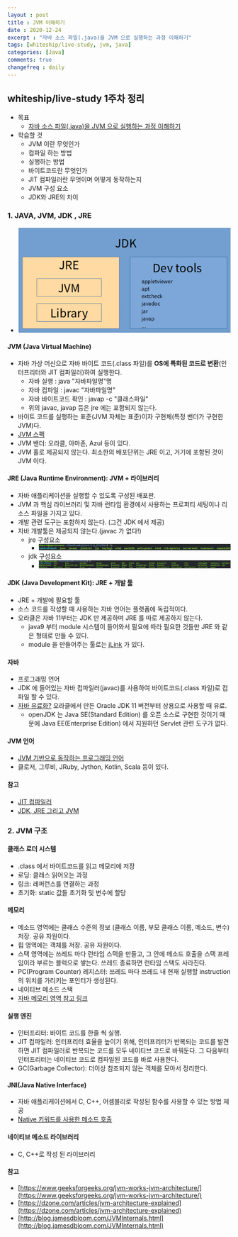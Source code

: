 ```yaml
---
layout : post
title : JVM 이해하기
date : 2020-12-24
excerpt : "자바 소스 파일(.java)을 JVM 으로 실행하는 과정 이해하기"
tags: [whiteship/live-study, jvm, java]
categories: [Java]
comments: true
changefreq : daily
---
```


## whiteship/live-study 1주차 정리
- 목표
    - [자바 소스 파일(.java)을 JVM 으로 실행하는 과정 이해하기](https://github.com/whiteship/live-study/issues/1)
- 학습할 것
    - JVM 이란 무엇인가
    - 컴파일 하는 방법
    - 실행하는 방법
    - 바이트코드란 무엇인가
    - JIT 컴파일러란 무엇이며 어떻게 동작하는지
    - JVM 구성 요소
    - JDK와 JRE의 차이

### 1. JAVA, JVM, JDK , JRE
- <img src="/static/img/java-study-jvm/jdk-structure.png">

#### JVM (Java Virtual Machine)
- 자바 가상 머신으로 자바 바이트 코드(.class 파일)를 **OS에 특화된 코드로 변환**(인터프리터와 JIT 컴파일러)하여 실행한다.
    - 자바 실행 : java "자바파일명"명
    - 자바 컴파일 : javac "자바파일명"
    - 자바 바이트코드 확인 : javap -c "클래스파일"
    - 위의 javac, javap 등은 jre 에는 포함되지 않는다.
- 바이트 코드를 실행하는 표준(JVM 자체는 표준)이자 구현체(특정 밴더가 구현한 JVM)다.
- [JVM 스팩](https://docs.oracle.com/javase/specs/jvms/se11/html/)
- JVM 밴더: 오라클, 아마존, Azul 등이 있다.
- JVM 홀로 제공되지 않는다. 최소한의 배포단위는 JRE 이고, 거기에 포함된 것이 JVM 이다.

#### JRE (Java Runtime Environment): JVM + 라이브러리
- 자바 애플리케이션을 실행할 수 있도록 구성된 배포판.
- JVM 과 핵심 라이브러리 및 자바 런타임 환경에서 사용하는 프로퍼티 세팅이나 리소스 파일을 가지고 있다.
- 개발 관련 도구는 포함하지 않는다. (그건 JDK 에서 제공)
- 자바 개발툴은 제공되지 않는다.(javac 가 없다!)
    - jre 구성요소
        - <img src="/static/img/java-study-jvm/jre.png">
    - jdk 구성요소 
        - <img src="/static/img/java-study-jvm/jdk.png">

#### JDK (Java Development Kit): JRE + 개발 툴
- JRE + 개발에 필요할 툴
- 소스 코드를 작성할 때 사용하는 자바 언어는 플랫폼에 독립적이다.
- 오라클은 자바 11부터는 JDK 만 제공하며 JRE 를 따로 제공하지 않는다.
    - java9 부터 module 시스템이 들어와서 필요에 따라 필요한 것들만 JRE 와 같은 형태로 만들 수 있다.
    - module 을 만들어주는 툴로는 [jLink](https://docs.oracle.com/javase/9/tools/jlink.htm#JSWOR-GUID-CECAC52B-CFEE-46CB-8166-F17A8E9280E9) 가 있다.

#### 자바
- 프로그래밍 언어
- JDK 에 들어있는 자바 컴파일러(javac)를 사용하여 바이트코드(.class 파일)로 컴파일 할 수 있다.
- [자바 유료화?](https://medium.com/@javachampions/java-is-still-free-c02aef8c9e04) 오라클에서 만든 Oracle JDK 11 버전부터 상용으로 사용할 때 유료.
    - openJDK 는 Java SE(Standard Edition) 를 오픈 소스로 구현한 것이기 때문에 Java EE(Enterprise Edition) 에서 지원하던 Servlet 관련 도구가 없다.

#### JVM 언어
- [JVM 기반으로 동작하는 프로그래밍 언어](https://en.wikipedia.org/wiki/List_of_JVM_languages)
- 클로저, 그루비, JRuby, Jython, Kotlin, Scala 등이 있다. 

#### 참고 
- [JIT 컴파일러](https://aboullaite.me/understanding-jit-compiler-just-in-time-compiler/)
- [JDK, JRE 그리고 JVM](https://howtodoinjava.com/java/basics/jdk-jre-jvm/)


### 2. JVM 구조

#### 클래스 로더 시스템
- .class 에서 바이트코드를 읽고 메모리에 저장
- 로딩: 클래스 읽어오는 과정
- 링크: 레퍼런스를 연결하는 과정
- 초기화: static 값들 초기화 및 변수에 할당

#### 메모리
- 메소드 영역에는 클래스 수준의 정보 (클래스 이름, 부모 클래스 이름, 메소드, 변수) 저장. 공유 자원이다.
- 힙 영역에는 객체를 저장. 공유 자원이다.
- 스택 영역에는 쓰레드 마다 런타임 스택을 만들고, 그 안에 메소드 호출을 스택 프레임이라 부르는 블럭으로 쌓는다. 쓰레드 종료하면 런타임 스택도 사라진다.
- PC(Program Counter) 레지스터: 쓰레드 마다 쓰레드 내 현재 실행할 instruction 의 위치를 가리키는 포인터가 생성된다.
- 네이티브 메소드 스택
- [자바 메모리 영역 참고 링크](https://javapapers.com/core-java/java-jvm-run-time-data-areas/#Program_Counter_PC_Register)

#### 실행 엔진
- 인터프리터: 바이트 코드를 한줄 씩 실행.
- JIT 컴파일러: 인터프리터 효율을 높이기 위해, 인터프리터가 반복되는 코드를 발견하면 JIT 컴파일러로 반복되는 코드를 모두 네이티브 코드로 바꿔둔다. 그 다음부터 인터프리터는 네이티브 코드로 컴파일된 코드를 바로 사용한다.
- GC(Garbage Collector): 더이상 참조되지 않는 객체를 모아서 정리한다.

#### JNI(Java Native Interface)
- 자바 애플리케이션에서 C, C++, 어셈블리로 작성된 함수를 사용할 수 있는 방법 제공
- [Native 키워드를 사용한 메소드 호출](https://medium.com/@bschlining/a-simple-java-native-interface-jni-example-in-java-and-scala-68fdafe76f5f)  

#### 네이티브 메소드 라이브러리
- C, C++로 작성 된 라이브러리

#### 참고
- [https://www.geeksforgeeks.org/jvm-works-jvm-architecture/](https://www.geeksforgeeks.org/jvm-works-jvm-architecture/)
- [https://dzone.com/articles/jvm-architecture-explained](https://dzone.com/articles/jvm-architecture-explained)
- [http://blog.jamesdbloom.com/JVMInternals.html](http://blog.jamesdbloom.com/JVMInternals.html)
